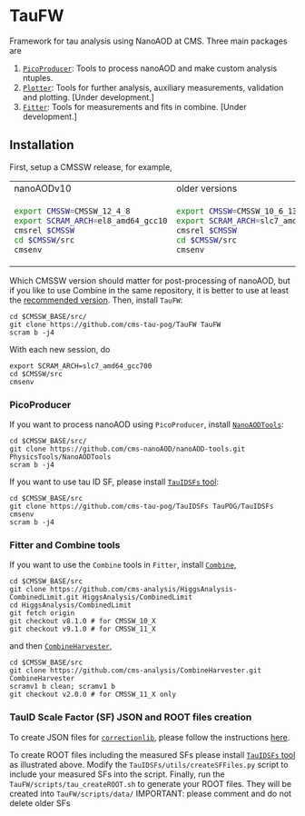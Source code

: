 # TauFW

Framework for tau analysis using NanoAOD at CMS. Three main packages are
1. [`PicoProducer`](PicoProducer): Tools to process nanoAOD and make custom analysis ntuples.
2. [`Plotter`](Plotter): Tools for further analysis, auxiliary measurements, validation and plotting. [Under development.]
3. [`Fitter`](Fitter): Tools for measurements and fits in combine. [Under development.]

## Installation
First, setup a CMSSW release, for example,
<table>
<tr>
<td> nanoAODv10 </td> <td> older versions </td>
</tr>
<tr>
<td>

```bash
export CMSSW=CMSSW_12_4_8
export SCRAM_ARCH=el8_amd64_gcc10
cmsrel $CMSSW
cd $CMSSW/src
cmsenv
```
</td>
<td>

```bash
export CMSSW=CMSSW_10_6_13
export SCRAM_ARCH=slc7_amd64_gcc700
cmsrel $CMSSW
cd $CMSSW/src
cmsenv
```
</td>
</tr>
</table>

Which CMSSW version should matter for post-processing of nanoAOD,
but if you like to use Combine in the same repository,
it is better to use at least the [recommended version](https://cms-analysis.github.io/HiggsAnalysis-CombinedLimit/#setting-up-the-environment-and-installation).
Then, install `TauFW`:
```
cd $CMSSW_BASE/src/
git clone https://github.com/cms-tau-pog/TauFW TauFW
scram b -j4
```
With each new session, do
```
export SCRAM_ARCH=slc7_amd64_gcc700
cd $CMSSW/src
cmsenv
```

### PicoProducer
If you want to process nanoAOD using `PicoProducer`, install [`NanoAODTools`](https://github.com/cms-nanoAOD/nanoAOD-tools):
```
cd $CMSSW_BASE/src/
git clone https://github.com/cms-nanoAOD/nanoAOD-tools.git PhysicsTools/NanoAODTools
scram b -j4
```
If you want to use tau ID SF, please install [`TauIDSFs` tool](https://github.com/cms-tau-pog/TauIDSFs):
```
cd $CMSSW_BASE/src
git clone https://github.com/cms-tau-pog/TauIDSFs TauPOG/TauIDSFs
cmsenv
scram b -j4
```

### Fitter and Combine tools
If you want to use the `Combine` tools in `Fitter`, install
[`Combine`](https://cms-analysis.github.io/HiggsAnalysis-CombinedLimit/#setting-up-the-environment-and-installation),
```
cd $CMSSW_BASE/src
git clone https://github.com/cms-analysis/HiggsAnalysis-CombinedLimit.git HiggsAnalysis/CombinedLimit
cd HiggsAnalysis/CombinedLimit
git fetch origin
git checkout v8.1.0 # for CMSSW_10_X
git checkout v9.1.0 # for CMSSW_11_X
```
and then [`CombineHarvester`](https://github.com/cms-analysis/CombineHarvester),
```
cd $CMSSW_BASE/src
git clone https://github.com/cms-analysis/CombineHarvester.git CombineHarvester
scramv1 b clean; scramv1 b
git checkout v2.0.0 # for CMSSW_11_X only
```

### TauID Scale Factor (SF) JSON and ROOT files creation
To create JSON files for
[`correctionlib`](https://github.com/cms-nanoAOD/correctionlib),
please follow the instructions
[here](https://gitlab.cern.ch/cms-tau-pog/jsonpog-integration/-/blob/TauPOG_v2/POG/TAU/README4UPDATES.md).

To create ROOT files including the measured SFs please install [`TauIDSFs` tool](https://github.com/cms-tau-pog/TauFW/#picoproducer) as illustrated above.
Modify the `TauIDSFs/utils/createSFFiles.py` script to include your measured SFs into the script. 
Finally, run the `TauFW/scripts/tau_createROOT.sh` to generate your ROOT files. They will be created into `TauFW/scripts/data/`
IMPORTANT: please comment and do not delete older SFs
